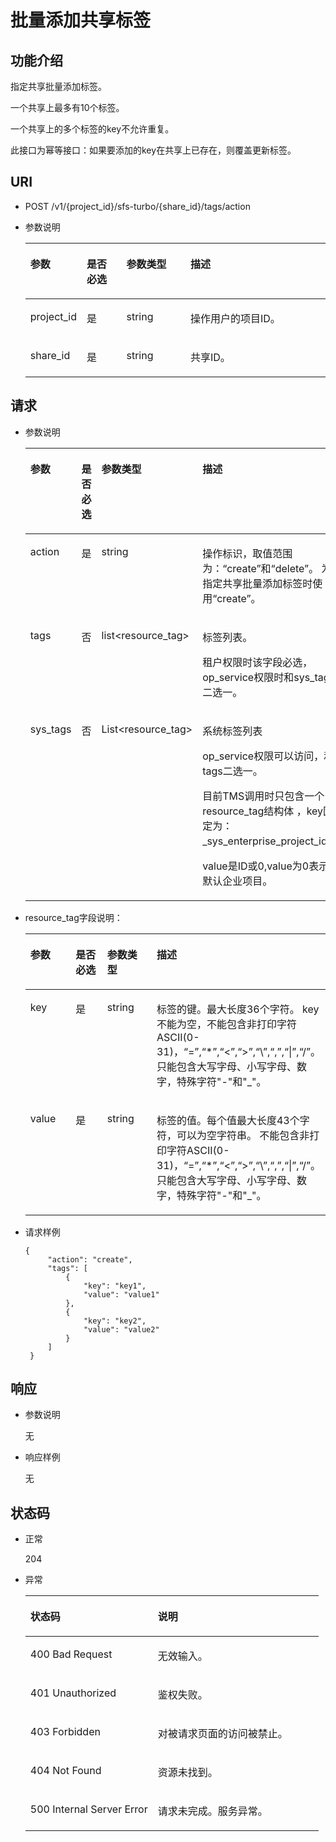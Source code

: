 # 批量添加共享标签<a name="sfs_02_0078"></a>

## 功能介绍<a name="section65483112161"></a>

指定共享批量添加标签。

一个共享上最多有10个标签。

一个共享上的多个标签的key不允许重复。

此接口为幂等接口：如果要添加的key在共享上已存在，则覆盖更新标签。

## URI<a name="section175533119163"></a>

-   POST /v1/\{project\_id\}/sfs-turbo/\{share\_id\}/tags/action
-   参数说明

    <a name="table1581831111615"></a>
    <table><thead align="left"><tr id="row13366315162"><th class="cellrowborder" valign="top" width="18.36816318368163%" id="mcps1.1.5.1.1"><p id="p9336103151610"><a name="p9336103151610"></a><a name="p9336103151610"></a>参数</p>
    </th>
    <th class="cellrowborder" valign="top" width="13.268673132686734%" id="mcps1.1.5.1.2"><p id="p733610314161"><a name="p733610314161"></a><a name="p733610314161"></a>是否必选</p>
    </th>
    <th class="cellrowborder" valign="top" width="21.42785721427857%" id="mcps1.1.5.1.3"><p id="p3336931101610"><a name="p3336931101610"></a><a name="p3336931101610"></a>参数类型</p>
    </th>
    <th class="cellrowborder" valign="top" width="46.93530646935306%" id="mcps1.1.5.1.4"><p id="p233618316167"><a name="p233618316167"></a><a name="p233618316167"></a>描述</p>
    </th>
    </tr>
    </thead>
    <tbody><tr id="row433663111613"><td class="cellrowborder" valign="top" width="18.36816318368163%" headers="mcps1.1.5.1.1 "><p id="p533673115168"><a name="p533673115168"></a><a name="p533673115168"></a>project_id</p>
    </td>
    <td class="cellrowborder" valign="top" width="13.268673132686734%" headers="mcps1.1.5.1.2 "><p id="p13361731191618"><a name="p13361731191618"></a><a name="p13361731191618"></a>是</p>
    </td>
    <td class="cellrowborder" valign="top" width="21.42785721427857%" headers="mcps1.1.5.1.3 "><p id="p1633603119165"><a name="p1633603119165"></a><a name="p1633603119165"></a>string</p>
    </td>
    <td class="cellrowborder" valign="top" width="46.93530646935306%" headers="mcps1.1.5.1.4 "><p id="p1433663141615"><a name="p1433663141615"></a><a name="p1433663141615"></a>操作用户的项目ID。</p>
    </td>
    </tr>
    <tr id="row103366312165"><td class="cellrowborder" valign="top" width="18.36816318368163%" headers="mcps1.1.5.1.1 "><p id="p03366312165"><a name="p03366312165"></a><a name="p03366312165"></a>share_id</p>
    </td>
    <td class="cellrowborder" valign="top" width="13.268673132686734%" headers="mcps1.1.5.1.2 "><p id="p9336731171612"><a name="p9336731171612"></a><a name="p9336731171612"></a>是</p>
    </td>
    <td class="cellrowborder" valign="top" width="21.42785721427857%" headers="mcps1.1.5.1.3 "><p id="p18336203114169"><a name="p18336203114169"></a><a name="p18336203114169"></a>string</p>
    </td>
    <td class="cellrowborder" valign="top" width="46.93530646935306%" headers="mcps1.1.5.1.4 "><p id="p14336143117168"><a name="p14336143117168"></a><a name="p14336143117168"></a>共享ID。</p>
    </td>
    </tr>
    </tbody>
    </table>


## 请求<a name="section1979183112167"></a>

-   参数说明

    <a name="table1983123118167"></a>
    <table><thead align="left"><tr id="row8337183114167"><th class="cellrowborder" valign="top" width="16.16%" id="mcps1.1.5.1.1"><p id="p233715314165"><a name="p233715314165"></a><a name="p233715314165"></a>参数</p>
    </th>
    <th class="cellrowborder" valign="top" width="19.189999999999998%" id="mcps1.1.5.1.2"><p id="p19337731141617"><a name="p19337731141617"></a><a name="p19337731141617"></a>是否必选</p>
    </th>
    <th class="cellrowborder" valign="top" width="12.120000000000001%" id="mcps1.1.5.1.3"><p id="p143371731201613"><a name="p143371731201613"></a><a name="p143371731201613"></a>参数类型</p>
    </th>
    <th class="cellrowborder" valign="top" width="52.53%" id="mcps1.1.5.1.4"><p id="p3337183151613"><a name="p3337183151613"></a><a name="p3337183151613"></a>描述</p>
    </th>
    </tr>
    </thead>
    <tbody><tr id="row23371131201615"><td class="cellrowborder" valign="top" width="16.16%" headers="mcps1.1.5.1.1 "><p id="p1033703110160"><a name="p1033703110160"></a><a name="p1033703110160"></a>action</p>
    </td>
    <td class="cellrowborder" valign="top" width="19.189999999999998%" headers="mcps1.1.5.1.2 "><p id="p123375313169"><a name="p123375313169"></a><a name="p123375313169"></a>是</p>
    </td>
    <td class="cellrowborder" valign="top" width="12.120000000000001%" headers="mcps1.1.5.1.3 "><p id="p9337231191611"><a name="p9337231191611"></a><a name="p9337231191611"></a>string</p>
    </td>
    <td class="cellrowborder" valign="top" width="52.53%" headers="mcps1.1.5.1.4 "><p id="p163371031141615"><a name="p163371031141615"></a><a name="p163371031141615"></a>操作标识，取值范围为：“create”和“delete”。 为指定共享批量添加标签时使用“create”。</p>
    </td>
    </tr>
    <tr id="row93371831161612"><td class="cellrowborder" valign="top" width="16.16%" headers="mcps1.1.5.1.1 "><p id="p93371731101616"><a name="p93371731101616"></a><a name="p93371731101616"></a>tags</p>
    </td>
    <td class="cellrowborder" valign="top" width="19.189999999999998%" headers="mcps1.1.5.1.2 "><p id="p53375313160"><a name="p53375313160"></a><a name="p53375313160"></a>否</p>
    </td>
    <td class="cellrowborder" valign="top" width="12.120000000000001%" headers="mcps1.1.5.1.3 "><p id="p4337163118163"><a name="p4337163118163"></a><a name="p4337163118163"></a>list&lt;resource_tag&gt;</p>
    </td>
    <td class="cellrowborder" valign="top" width="52.53%" headers="mcps1.1.5.1.4 "><p id="p333716314164"><a name="p333716314164"></a><a name="p333716314164"></a>标签列表。</p>
    <p id="p1433715315161"><a name="p1433715315161"></a><a name="p1433715315161"></a>租户权限时该字段必选，op_service权限时和sys_tags二选一。</p>
    </td>
    </tr>
    <tr id="row433833115169"><td class="cellrowborder" valign="top" width="16.16%" headers="mcps1.1.5.1.1 "><p id="p133863115161"><a name="p133863115161"></a><a name="p133863115161"></a>sys_tags</p>
    </td>
    <td class="cellrowborder" valign="top" width="19.189999999999998%" headers="mcps1.1.5.1.2 "><p id="p11338163118160"><a name="p11338163118160"></a><a name="p11338163118160"></a>否</p>
    </td>
    <td class="cellrowborder" valign="top" width="12.120000000000001%" headers="mcps1.1.5.1.3 "><p id="p433893131614"><a name="p433893131614"></a><a name="p433893131614"></a>List&lt;resource_tag&gt;</p>
    </td>
    <td class="cellrowborder" valign="top" width="52.53%" headers="mcps1.1.5.1.4 "><p id="p16338203111610"><a name="p16338203111610"></a><a name="p16338203111610"></a>系统标签列表</p>
    <p id="p43381231161611"><a name="p43381231161611"></a><a name="p43381231161611"></a>op_service权限可以访问，和tags二选一。</p>
    <p id="p13338173116168"><a name="p13338173116168"></a><a name="p13338173116168"></a>目前TMS调用时只包含一个resource_tag结构体 ，key固定为：_sys_enterprise_project_id。</p>
    <p id="p4338123111163"><a name="p4338123111163"></a><a name="p4338123111163"></a>value是ID或0,value为0表示默认企业项目。</p>
    </td>
    </tr>
    </tbody>
    </table>


-   resource\_tag字段说明：

    <a name="table69719318161"></a>
    <table><thead align="left"><tr id="row20338331181616"><th class="cellrowborder" valign="top" width="17.348265173482652%" id="mcps1.1.5.1.1"><p id="p153381312162"><a name="p153381312162"></a><a name="p153381312162"></a>参数</p>
    </th>
    <th class="cellrowborder" valign="top" width="13.268673132686734%" id="mcps1.1.5.1.2"><p id="p19338231161613"><a name="p19338231161613"></a><a name="p19338231161613"></a>是否必选</p>
    </th>
    <th class="cellrowborder" valign="top" width="19.388061193880613%" id="mcps1.1.5.1.3"><p id="p14338153121618"><a name="p14338153121618"></a><a name="p14338153121618"></a>参数类型</p>
    </th>
    <th class="cellrowborder" valign="top" width="49.99500049995%" id="mcps1.1.5.1.4"><p id="p83381831151613"><a name="p83381831151613"></a><a name="p83381831151613"></a>描述</p>
    </th>
    </tr>
    </thead>
    <tbody><tr id="row4338831161618"><td class="cellrowborder" valign="top" width="17.348265173482652%" headers="mcps1.1.5.1.1 "><p id="p15338153118161"><a name="p15338153118161"></a><a name="p15338153118161"></a>key</p>
    </td>
    <td class="cellrowborder" valign="top" width="13.268673132686734%" headers="mcps1.1.5.1.2 "><p id="p93384315166"><a name="p93384315166"></a><a name="p93384315166"></a>是</p>
    </td>
    <td class="cellrowborder" valign="top" width="19.388061193880613%" headers="mcps1.1.5.1.3 "><p id="p1733819310166"><a name="p1733819310166"></a><a name="p1733819310166"></a>string</p>
    </td>
    <td class="cellrowborder" valign="top" width="49.99500049995%" headers="mcps1.1.5.1.4 "><p id="p633816312164"><a name="p633816312164"></a><a name="p633816312164"></a>标签的键。最大长度36个字符。 key不能为空，不能包含非打印字符ASCII(0-31)，“=”,“*”,“&lt;”,“&gt;”,“\”,“,”,“|”,“/”。只能包含大写字母、小写字母、数字，特殊字符"-"和"_"。</p>
    </td>
    </tr>
    <tr id="row83387319165"><td class="cellrowborder" valign="top" width="17.348265173482652%" headers="mcps1.1.5.1.1 "><p id="p183381431111615"><a name="p183381431111615"></a><a name="p183381431111615"></a>value</p>
    </td>
    <td class="cellrowborder" valign="top" width="13.268673132686734%" headers="mcps1.1.5.1.2 "><p id="p20338153111611"><a name="p20338153111611"></a><a name="p20338153111611"></a>是</p>
    </td>
    <td class="cellrowborder" valign="top" width="19.388061193880613%" headers="mcps1.1.5.1.3 "><p id="p7339123111614"><a name="p7339123111614"></a><a name="p7339123111614"></a>string</p>
    </td>
    <td class="cellrowborder" valign="top" width="49.99500049995%" headers="mcps1.1.5.1.4 "><p id="p17339123151613"><a name="p17339123151613"></a><a name="p17339123151613"></a>标签的值。每个值最大长度43个字符，可以为空字符串。 不能包含非打印字符ASCII(0-31)，“=”,“*”,“&lt;”,“&gt;”,“\”,“,”,“|”,“/”。只能包含大写字母、小写字母、数字，特殊字符"-"和"_"。</p>
    </td>
    </tr>
    </tbody>
    </table>


-   请求样例

    ```
    { 
         "action": "create", 
         "tags": [ 
             { 
                 "key": "key1", 
                 "value": "value1" 
             }, 
             { 
                 "key": "key2", 
                 "value": "value2" 
             } 
         ] 
     }
    ```


## 响应<a name="section1212743118162"></a>

-   参数说明

    无

-   响应样例

    无


## 状态码<a name="section81304315161"></a>

-   正常

    204

-   异常

    <a name="table171328317163"></a>
    <table><thead align="left"><tr id="row7339431201611"><th class="cellrowborder" valign="top" width="43.43%" id="mcps1.1.3.1.1"><p id="p9339163181611"><a name="p9339163181611"></a><a name="p9339163181611"></a>状态码</p>
    </th>
    <th class="cellrowborder" valign="top" width="56.57%" id="mcps1.1.3.1.2"><p id="p1633973120168"><a name="p1633973120168"></a><a name="p1633973120168"></a>说明</p>
    </th>
    </tr>
    </thead>
    <tbody><tr id="row19339631181615"><td class="cellrowborder" valign="top" width="43.43%" headers="mcps1.1.3.1.1 "><p id="p53391531191619"><a name="p53391531191619"></a><a name="p53391531191619"></a>400 Bad Request</p>
    </td>
    <td class="cellrowborder" valign="top" width="56.57%" headers="mcps1.1.3.1.2 "><p id="p93394314169"><a name="p93394314169"></a><a name="p93394314169"></a>无效输入。</p>
    </td>
    </tr>
    <tr id="row11339143116167"><td class="cellrowborder" valign="top" width="43.43%" headers="mcps1.1.3.1.1 "><p id="p7339183171616"><a name="p7339183171616"></a><a name="p7339183171616"></a>401 Unauthorized</p>
    </td>
    <td class="cellrowborder" valign="top" width="56.57%" headers="mcps1.1.3.1.2 "><p id="p1033943161618"><a name="p1033943161618"></a><a name="p1033943161618"></a>鉴权失败。</p>
    </td>
    </tr>
    <tr id="row9339731191620"><td class="cellrowborder" valign="top" width="43.43%" headers="mcps1.1.3.1.1 "><p id="p73391319164"><a name="p73391319164"></a><a name="p73391319164"></a>403 Forbidden</p>
    </td>
    <td class="cellrowborder" valign="top" width="56.57%" headers="mcps1.1.3.1.2 "><p id="p13394315165"><a name="p13394315165"></a><a name="p13394315165"></a>对被请求页面的访问被禁止。</p>
    </td>
    </tr>
    <tr id="row6339173116167"><td class="cellrowborder" valign="top" width="43.43%" headers="mcps1.1.3.1.1 "><p id="p1234053118161"><a name="p1234053118161"></a><a name="p1234053118161"></a>404 Not Found</p>
    </td>
    <td class="cellrowborder" valign="top" width="56.57%" headers="mcps1.1.3.1.2 "><p id="p7340163113168"><a name="p7340163113168"></a><a name="p7340163113168"></a>资源未找到。</p>
    </td>
    </tr>
    <tr id="row534053141616"><td class="cellrowborder" valign="top" width="43.43%" headers="mcps1.1.3.1.1 "><p id="p16340131151610"><a name="p16340131151610"></a><a name="p16340131151610"></a>500 Internal Server Error</p>
    </td>
    <td class="cellrowborder" valign="top" width="56.57%" headers="mcps1.1.3.1.2 "><p id="p03401831151612"><a name="p03401831151612"></a><a name="p03401831151612"></a>请求未完成。服务异常。</p>
    </td>
    </tr>
    </tbody>
    </table>


